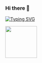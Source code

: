 ### Hi there 👋

<a href="https://git.io/typing-svg"><img src="https://readme-typing-svg.demolab.com?font=VT323&size=35&pause=1000&color=1EE0FF&random=false&width=435&lines=Hello+World++!!!;I+am+Shantanu+%3A);Passionate+about+%F0%9F%A7%91%E2%80%8D%F0%9F%92%BB" alt="Typing SVG" /></a>

<a href="https://git.io/typing-svg"><img src="https://user-images.githubusercontent.com/74038190/212257454-16e3712e-945a-4ca2-b238-408ad0bf87e6.gif" height="100" width="100"/></a>
